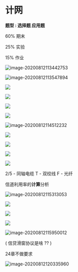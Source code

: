 # 计网

**题型 : 选择题 应用题**

60% 期末

25% 实验

15% 作业

![image-20200812113442753](https://youpai.roccoshi.top/img/20200812113443.png)

![image-20200812113547894](https://youpai.roccoshi.top/img/20200812160502.png)

![](https://youpai.roccoshi.top/img/20200812160508.png)

![](https://youpai.roccoshi.top/img/20200812160513.png)

![](https://youpai.roccoshi.top/img/20200812160516.png)

![](https://youpai.roccoshi.top/img/20200812165534.png)

![image-20200812114512232](https://youpai.roccoshi.top/img/20200812160521.png)

![](https://youpai.roccoshi.top/img/20200812160525.png)

![](https://youpai.roccoshi.top/img/20200812165522.png)

![](https://youpai.roccoshi.top/img/20200812160529.png)

![](https://youpai.roccoshi.top/img/20200812160555.png)

2/5 - 同轴电缆 T - 双绞线 F - 光纤

信道利用率的**计算**分析

![image-20200812115313053](https://youpai.roccoshi.top/img/20200812160559.png)

![](https://youpai.roccoshi.top/img/20200812160603.png)

![](https://youpai.roccoshi.top/img/20200812184514.png)

![](https://youpai.roccoshi.top/img/20200812160606.png)

![image-20200812115950012](https://youpai.roccoshi.top/img/20200812160609.png)

( 信贷滑窗协议是啥 ?? )

24章不做要求

![image-20200812120335960](https://youpai.roccoshi.top/img/20200812160611.png)